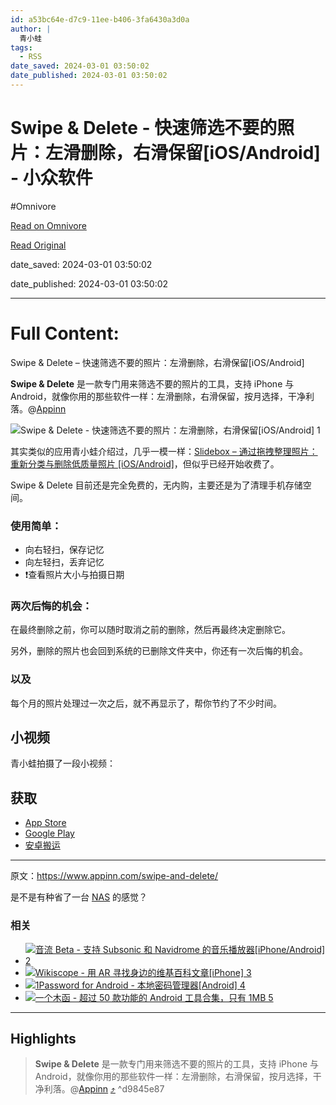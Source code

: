 ```yaml
---
id: a53bc64e-d7c9-11ee-b406-3fa6430a3d0a
author: |
  青小蛙
tags:
  - RSS
date_saved: 2024-03-01 03:50:02
date_published: 2024-03-01 03:50:02
---
```


# Swipe & Delete - 快速筛选不要的照片：左滑删除，右滑保留[iOS/Android] - 小众软件
#Omnivore

[Read on Omnivore](https://omnivore.app/me/swipe-delete-i-os-android-18dfa0cbc5b)

[Read Original](https://www.appinn.com/swipe-and-delete/)

date_saved: 2024-03-01 03:50:02

date_published: 2024-03-01 03:50:02

--- 

# Full Content: 

Swipe & Delete – 快速筛选不要的照片：左滑删除，右滑保留\[iOS/Android\]

**Swipe & Delete** 是一款专门用来筛选不要的照片的工具，支持 iPhone 与 Android，就像你用的那些软件一样：左滑删除，右滑保留，按月选择，干净利落。@[Appinn](https://www.appinn.com/swipe-and-delete/)

![Swipe & Delete - 快速筛选不要的照片：左滑删除，右滑保留[iOS/Android] 1](https://proxy-prod.omnivore-image-cache.app/1608x700,sNDzhbY47dJvkS2ppwIC66Yvu_4OwddPsq18qEsdtFT0/https://www.appinn.com/wp-content/uploads/2024/03/Appinn-feature-images-2024-03-01T162148.863.jpg "Swipe & Delete - 快速筛选不要的照片：左滑删除，右滑保留[iOS/Android] 1")

其实类似的应用青小蛙介绍过，几乎一模一样：[Slidebox – 通过拖拽整理照片：重新分类与删除低质量照片 \[iOS/Android\]](https://www.appinn.com/slidebox/)，但似乎已经开始收费了。

Swipe & Delete 目前还是完全免费的，无内购，主要还是为了清理手机存储空间。

### 使用简单：

* 向右轻扫，保存记忆
* 向左轻扫，丢弃记忆
* ❗️查看照片大小与拍摄日期

### 两次后悔的机会：

在最终删除之前，你可以随时取消之前的删除，然后再最终决定删除它。

另外，删除的照片也会回到系统的已删除文件夹中，你还有一次后悔的机会。

### 以及

每个月的照片处理过一次之后，就不再显示了，帮你节约了不少时间。

## 小视频

青小蛙拍摄了一段小视频：

## 获取

* [App Store](https://apps.apple.com/cn/app/swipe-delete/id6477321134)
* [Google Play](https://play.google.com/store/apps/details?id=tech.eruka.swipe2delete)
* [安卓搬运](https://pan.quark.cn/s/3c63c0027008)

---

原文：https://www.appinn.com/swipe-and-delete/

是不是有种省了一台 [NAS](https://www.appinn.com/tag/nas/) 的感觉？

### 相关

* [ ![音流 Beta - 支持 Subsonic 和 Navidrome 的音乐播放器[iPhone/Android] 2](https://proxy-prod.omnivore-image-cache.app/115x115,s293j_yko0OYjRCubDByjVmThHjGBOobom2b0sCGLGQQ/https://www.appinn.com/wp-content/uploads/2023/06/yinliu.jpgo_-115x115.jpg "音流 Beta - 支持 Subsonic 和 Navidrome 的音乐播放器[iPhone/Android] 2") ](https://www.appinn.com/yinliu-music-player/ "音流 Beta – 支持 Subsonic 和 Navidrome 的音乐播放器[iPhone/Android]")
* [ ![Wikiscope - 用 AR 寻找身边的维基百科文章[iPhone] 3](https://proxy-prod.omnivore-image-cache.app/115x115,sSxUCm35sl3dVIViwFXLjCCfsI-G5HBXA9wTUjyN1H5M/https://www.appinn.com/wp-content/uploads/2019/10/wikiscope.jpgo_-115x115.jpg "Wikiscope - 用 AR 寻找身边的维基百科文章[iPhone] 3") ](https://www.appinn.com/wikiscope-ar-for-iphone/ "Wikiscope – 用 AR 寻找身边的维基百科文章[iPhone]")
* [ ![1Password for Android - 本地密码管理器[Android] 4](https://proxy-prod.omnivore-image-cache.app/115x115,s7uLVvsUJ01k5SS4dExbppsD9aHGmt-Nj2QWt1aqHc0A/https://www.appinn.com/wp-content/uploads/2014-09-25-11-22-05.pngo_-115x115.png "1Password for Android - 本地密码管理器[Android] 4") ](https://www.appinn.com/1password-for-android/ "1Password for Android – 本地密码管理器[Android]")
* [ ![一个木函 - 超过 50 款功能的 Android 工具合集，只有 1MB 5](https://proxy-prod.omnivore-image-cache.app/115x115,shJ7rEp-WjK9J4sQrOIAsD4EzFPtx6I_6ndrX39qp9P0/https://www.appinn.com/wp-content/uploads/photo_2018-06-03_00-56-42.jpgo_-115x115.jpg "一个木函 - 超过 50 款功能的 Android 工具合集，只有 1MB 5") ](https://www.appinn.com/one-woodenletter/ "一个木函 – 超过 50 款功能的 Android 工具合集，只有 1MB")

---

## Highlights

> **Swipe & Delete** 是一款专门用来筛选不要的照片的工具，支持 iPhone 与 Android，就像你用的那些软件一样：左滑删除，右滑保留，按月选择，干净利落。@[Appinn](https://www.appinn.com/swipe-and-delete/) [⤴️](https://omnivore.app/me/swipe-delete-i-os-android-18dfa0cbc5b#d9845e87-f54f-46d1-9b5d-80c4816790df)  ^d9845e87

